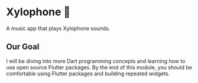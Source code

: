 
# Xylophone 🎹

A music app that plays Xylophone sounds.

## Our Goal

I will be diving into more Dart programming concepts and learning how to use open source Flutter packages. By the end of this module, you should be comfortable using Flutter packages and building repeated widgets.



